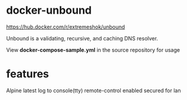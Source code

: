 # docker-unbound

https://hub.docker.com/r/extremeshok/unbound

Unbound is a validating, recursive, and caching DNS resolver.

View **docker-compose-sample.yml** in the source repository for usage

# features
Alpine latest
log to console(tty)
remote-control enabled
secured for lan
